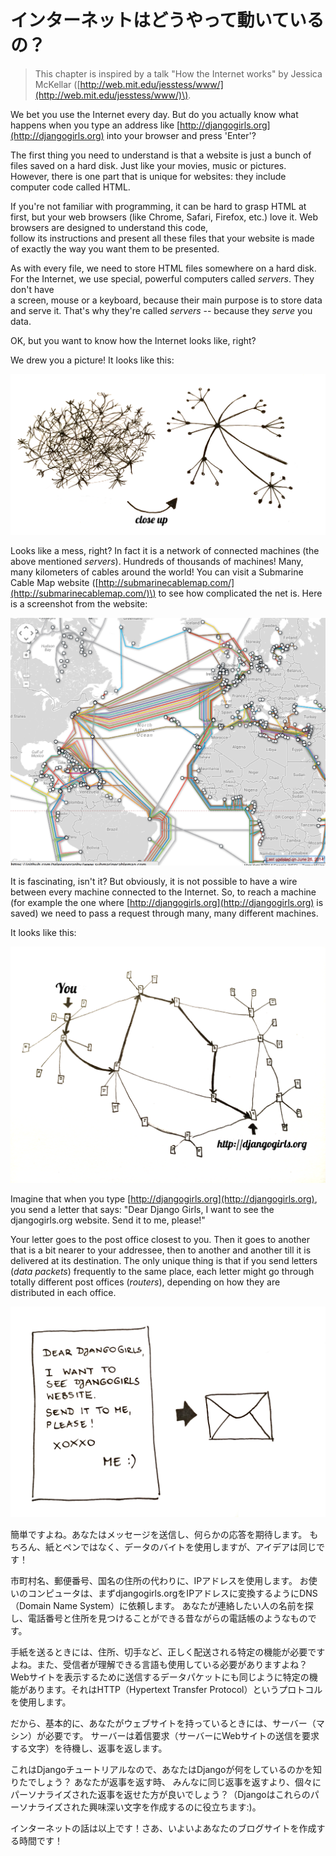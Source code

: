 # インターネットはどうやって動いているの？

> This chapter is inspired by a talk "How the Internet works" by Jessica McKellar \([http://web.mit.edu/jesstess/www/](http://web.mit.edu/jesstess/www/)\).

We bet you use the Internet every day. But do you actually know what happens when you type an address like [http://djangogirls.org](http://djangogirls.org) into your browser and press 'Enter'?

The first thing you need to understand is that a website is just a bunch of files saved on a hard disk. Just like your movies, music or pictures.  
However, there is one part that is unique for websites: they include computer code called HTML.

If you're not familiar with programming, it can be hard to grasp HTML at first, but your web browsers \(like Chrome, Safari, Firefox, etc.\) love it. Web browsers are designed to understand this code,  
follow its instructions and present all these files that your website is made of exactly the way you want them to be presented.

As with every file, we need to store HTML files somewhere on a hard disk. For the Internet, we use special, powerful computers called _servers_. They don't have  
a screen, mouse or a keyboard, because their main purpose is to store data and serve it. That's why they're called _servers_ -- because they _serve_ you data.

OK, but you want to know how the Internet looks like, right?

We drew you a picture! It looks like this:

![Figure 1.1](images/internet_1.png)

Looks like a mess, right? In fact it is a network of connected machines \(the above mentioned _servers_\). Hundreds of thousands of machines! Many, many kilometers of cables around the world! You can visit a Submarine Cable Map website \([http://submarinecablemap.com/](http://submarinecablemap.com/)\) to see how complicated the net is. Here is a screenshot from the website:

![Figure 1.2](images/internet_3.png)

It is fascinating, isn't it? But obviously, it is not possible to have a wire between every machine connected to the Internet. So, to reach a machine \(for example the one where [http://djangogirls.org](http://djangogirls.org) is saved\) we need to pass a request through many, many different machines.

It looks like this:

![Figure 1.3](images/internet_2.png)

Imagine that when you type [http://djangogirls.org](http://djangogirls.org), you send a letter that says: "Dear Django Girls, I want to see the djangogirls.org website. Send it to me, please!"

Your letter goes to the post office closest to you. Then it goes to another that is a bit nearer to your addressee, then to another and another till it is delivered at its destination. The only unique thing is that if you send letters \(_data packets_\) frequently to the same place, each letter might go through totally different post offices \(_routers_\), depending on how they are distributed in each office.

![Figure 1.4](images/internet_4.png)

簡単ですよね。あなたはメッセージを送信し、何らかの応答を期待します。 もちろん、紙とペンではなく、データのバイトを使用しますが、アイデアは同じです！

市町村名、郵便番号、国名の住所の代わりに、IPアドレスを使用します。 お使いのコンピュータは、まずdjangogirls.orgをIPアドレスに変換するようにDNS（Domain Name System）に依頼します。 あなたが連絡したい人の名前を探し、電話番号と住所を見つけることができる昔ながらの電話帳のようなものです。

手紙を送るときには、住所、切手など、正しく配送される特定の機能が必要ですよね。また、受信者が理解できる言語も使用している必要がありますよね？ Webサイトを表示するために送信するデータパケットにも同じように特定の機能があります。それはHTTP（Hypertext Transfer Protocol）というプロトコルを使用します。

だから、基本的に、あなたがウェブサイトを持っているときには、サーバー（マシン）が必要です。 サーバーは着信要求（サーバーにWebサイトの送信を要求する文字）を待機し、返事を返します。

これはDjangoチュートリアルなので、あなたはDjangoが何をしているのかを知りたでしょう？ あなたが返事を返す時、 みんなに同じ返事を返すより、個々にパーソナライズされた返事を返せた方が良いでしょう？（Djangoはこれらのパーソナライズされた興味深い文字を作成するのに役立ちます:\)。

インターネットの話は以上です！さあ、いよいよあなたのブログサイトを作成する時間です！

